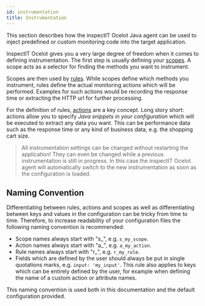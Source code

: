 ```yaml
---
id: instrumentation
title: Instrumentation
---
```

This section describes how the inspectIT Ocelot Java agent can be used to inject predefined or custom monitoring code into the target application.

InspectIT Ocelot gives you a very large degree of freedom when it comes to defining instrumentation.
The first step is usually defining your [scopes](instrumentation/scopes.md). A scope acts as a selector for finding the methods you want to instrument.

Scopes are then used by [rules](instrumentation/rules.md). While scopes define which methods you instrument, rules define the actual monitoring actions which will be performed. Examples for such actions would be recording the response time or extracting the HTTP url for further processing.

For the definition of rules, [actions](instrumentation/rules.md#actions) are a key concept.
Long story short: actions allow you to specify _Java snippets in your configuration_ which will be executed to extract any data you want. This can be performance data such as the response time or any kind of business data, e.g. the shopping cart size.

> All instrumentation settings can be changed without restarting the application! They can even be changed while a previous instrumentation is still in progress. In this case the inspectIT Ocelot agent will automatically switch to the new instrumentation as soon as the configuration is loaded.

## Naming Convention
Differentiating between rules, actions and scopes as well as differentiating between keys and values
in the configuration can be tricky from time to time.
Therefore, to increase readability of your configuration files the following naming convention is recommended:

* Scope names always start with "s_", e.g. `s_my_scope`.
* Action names always start with "a_", e.g. `a_my_action`.
* Rule names always start with "r_", e.g. `r_my_rule`.
* Fields which are defined by the user should always be put in single quotations marks, e.g. `input: 'my_input'`. This rule also applies to keys which
  can be entirely defined by the user, for example when defining the name of a custom action or attribute names.

This naming convention is used both in this documentation and the default configuration provided.

